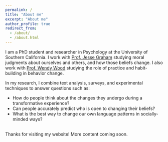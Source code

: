 ```yaml
---
permalink: /
title: "About me"
excerpt: "About me"
author_profile: true
redirect_from: 
  - /about/
  - /about.html
---
```


I am a PhD student and researcher in Psychology at the University of Southern California. I work with <a href="http://eccles.utah.edu/team/jesse-graham/">Prof. Jesse Graham</a> studying moral judgments about ourselves and others, and how those beliefs change. I also work with <a href="http://dornsife.usc.edu/wendy-wood/">Prof. Wendy Wood</a> studying the role of practice and habit-building in behavior change.

In my research, I combine text analysis, surveys, and experimental techniques to answer questions such as: 
<br>
<ul>
  <li>How do people think about the changes they undergo during a transformative experience?</li>
  <li>Can people accurately predict who is open to changing their beliefs?</li>
  <li>What is the best way to change our own language patterns in socially-minded ways?</li> 
</ul>
<br>
 Thanks for visiting my website! More content coming soon.
